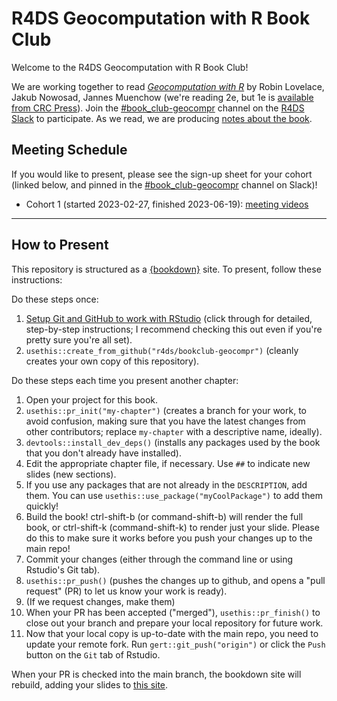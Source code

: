 # R4DS Geocomputation with R Book Club

Welcome to the R4DS Geocomputation with R Book Club!

We are working together to read [_Geocomputation with R_](https://r.geocompx.org/) by Robin Lovelace, Jakub Nowosad, Jannes Muenchow (we're reading 2e, but 1e is [available from CRC Press](https://www.routledge.com/9781138304512)).
Join the [#book_club-geocompr](https://rfordatascience.slack.com/archives/C04KZ1ZBG74) channel on the [R4DS Slack](https://r4ds.io/join) to participate.
As we read, we are producing [notes about the book](https://r4ds.io/geocompr).

## Meeting Schedule

If you would like to present, please see the sign-up sheet for your cohort (linked below, and pinned in the [#book_club-geocompr](https://rfordatascience.slack.com/archives/C04KZ1ZBG74) channel on Slack)!

- Cohort 1 (started 2023-02-27, finished 2023-06-19): [meeting videos](https://youtube.com/playlist?list=PL3x6DOfs2NGju1IQd7gZ1Zmq-Y23uBX37)

<hr>


## How to Present

This repository is structured as a [{bookdown}](https://CRAN.R-project.org/package=bookdown) site.
To present, follow these instructions:

Do these steps once:

1. [Setup Git and GitHub to work with RStudio](https://github.com/r4ds/bookclub-setup) (click through for detailed, step-by-step instructions; I recommend checking this out even if you're pretty sure you're all set).
2. `usethis::create_from_github("r4ds/bookclub-geocompr")` (cleanly creates your own copy of this repository).

Do these steps each time you present another chapter:

1. Open your project for this book.
2. `usethis::pr_init("my-chapter")` (creates a branch for your work, to avoid confusion, making sure that you have the latest changes from other contributors; replace `my-chapter` with a descriptive name, ideally).
3. `devtools::install_dev_deps()` (installs any packages used by the book that you don't already have installed).
4. Edit the appropriate chapter file, if necessary. Use `##` to indicate new slides (new sections).
5. If you use any packages that are not already in the `DESCRIPTION`, add them. You can use `usethis::use_package("myCoolPackage")` to add them quickly!
6. Build the book! ctrl-shift-b (or command-shift-b) will render the full book, or ctrl-shift-k (command-shift-k) to render just your slide. Please do this to make sure it works before you push your changes up to the main repo!
7. Commit your changes (either through the command line or using Rstudio's Git tab).
8. `usethis::pr_push()` (pushes the changes up to github, and opens a "pull request" (PR) to let us know your work is ready).
9. (If we request changes, make them)
10. When your PR has been accepted ("merged"), `usethis::pr_finish()` to close out your branch and prepare your local repository for future work.
11. Now that your local copy is up-to-date with the main repo, you need to update your remote fork. Run `gert::git_push("origin")` or click the `Push` button on the `Git` tab of Rstudio.

When your PR is checked into the main branch, the bookdown site will rebuild, adding your slides to [this site](https://r4ds.io/geocompr).

